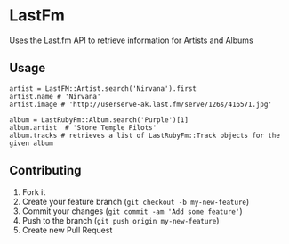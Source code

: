 # LastFm

Uses the Last.fm API to retrieve information for Artists and Albums

## Usage

```
artist = LastFM::Artist.search('Nirvana').first
artist.name # 'Nirvana'
artist.image # 'http://userserve-ak.last.fm/serve/126s/416571.jpg'

album = LastRubyFm::Album.search('Purple')[1]
album.artist  # 'Stone Temple Pilots'
album.tracks # retrieves a list of LastRubyFm::Track objects for the given album
```

## Contributing

1. Fork it
2. Create your feature branch (`git checkout -b my-new-feature`)
3. Commit your changes (`git commit -am 'Add some feature'`)
4. Push to the branch (`git push origin my-new-feature`)
5. Create new Pull Request

